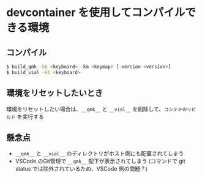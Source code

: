 
# devcontainer を使用してコンパイルできる環境

## コンパイル

```sh
$ build_qmk -kb <keyboard> -km <keymap> [-version <version>]
$ build_vial -kb <keyboard>
```

## 環境をリセットしたいとき

環境をリセットしたい場合は、`__qmk__` と `__vial__` を削除して、`コンテナのリビルド` を実行する

## 懸念点

* `__qmk__` と `__vial__` のディレクトリがホスト側にも配置されてしまう
* VSCode のGit管理で `__qmk__` 配下が表示されてしまう (コマンドで git status では除外されているため、VSCode 側の問題？)